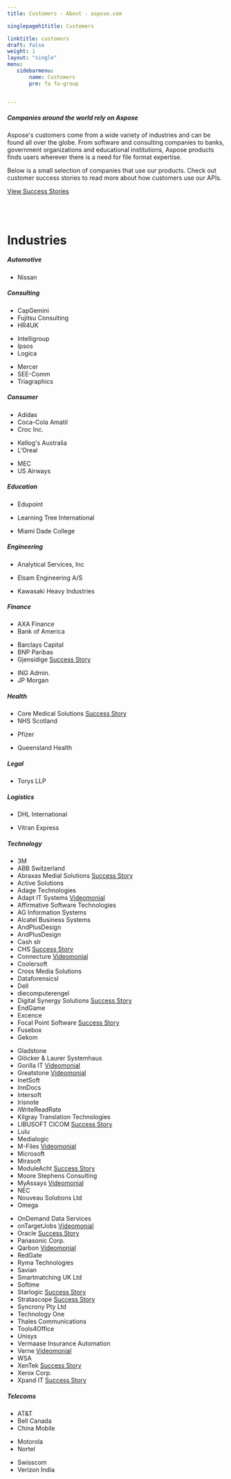 ```yaml
---
title: Customers - About - aspose.com

singlepageh1title: Customers

linktitle: customers
draft: false
weight: 1
layout: "single"
menu:
   sidebarmenu: 
       name: Customers
       pre: fa fa-group


---
```


<div><h5>Companies around the world rely on Aspose</h5>

Aspose's customers come from a wide variety of industries and can be found all over the globe. From software and consulting companies to banks, government organizations and educational institutions, Aspose products finds users wherever there is a need for file format expertise.

Below is a small selection of companies that use our products. Check out customer success stories to read more about how customers use our APIs.

<p><a class="btn btn-primary" href="/customers/success-stories">View Success Stories</a></p>
</div>
<div class="box1"><br><a href="/customers#products"><br></a>
<h1 id="industries">Industries</h1>
</div>
<div class="box1">
<h5>Automotive</h5>
<ul class="content"><li>Nissan</li>
</ul></div>
<div class="box1">
<h5>Consulting</h5>
<div class="row">
<div class="col-md-4">
<ul class="content"><li>CapGemini</li>
<li>Fujitsu Consulting</li>
<li><span class="customerName">HR4UK</span></li>
</ul></div>
<div class="col-md-4">
<ul class="content"><li>Intelligroup</li>
<li><span class="customerName">Ipsos</span></li>
<li>Logica</li>
</ul></div>
<div class="col-md-4">
<ul class="content"><li>Mercer</li>
<li><span class="customerName">SEE-Comm</span></li>
<li>Triagraphics</li>
</ul></div>
</div>
</div>
<div class="box1">
<h5>Consumer</h5>
<div class="row">
<div class="col-md-4">
<ul class="content"><li>Adidas</li>
<li>Coca-Cola Amatil</li>
<li>Croc Inc.</li>
</ul></div>
<div class="col-md-4">
<ul class="content"><li>Kellog's Australia</li>
<li>L'Oreal</li>
</ul></div>
<div class="col-md-4">
<ul class="content"><li><span class="customerName">MEC</span></li>
<li>US Airways</li>
</ul></div>
</div>
</div>
<div class="box1">
<h5>Education</h5>
<div class="row">
<div class="col-md-4">
<ul class="content"><li><span class="customerName">Edupoint</span></li>
</ul></div>
<div class="col-md-4">
<ul class="content"><li>Learning Tree International</li>
</ul></div>
<div class="col-md-4">
<ul class="content"><li><span class="customerName">Miami Dade College</span></li>
</ul></div>
</div>
</div>
<div class="box1">
<h5>Engineering</h5>
<div class="row">
<div class="col-md-4">
<ul class="content"><li><span class="customerName">Analytical Services, Inc</span></li>
</ul></div>
<div class="col-md-4">
<ul class="content"><li><span class="customerName">Elsam Engineering A/S</span></li>
</ul></div>
<div class="col-md-4">
<ul class="content"><li>Kawasaki Heavy Industries</li>
</ul></div>
</div>
</div>
<div class="box1">
<h5>Finance</h5>
<div class="row">
<div class="col-md-4">
<ul class="content"><li>AXA Finance</li>
<li>Bank of America</li>
</ul></div>
<div class="col-md-4">
<ul class="content"><li>Barclays Capital</li>
<li>BNP Paribas</li>
<li><span class="customerName">Gjensidige </span><span class="customerMoreLinks"><a href="https://downloads.aspose.com/corporate/case-studies/aspose.cells/using-aspose.cells-to-write-data-from-sas-to-excel/" rel="alternate" shape="rect">Success Story</a></span></li>
</ul></div>
<div class="col-md-4">
<ul class="content"><li>ING Admin.</li>
<li>JP Morgan</li>
</ul></div>
</div>
</div>
<div class="box1">
<h5>Health</h5>
<div class="row">
<div class="col-md-4">
<ul class="content"><li><span class="customerName">Core Medical Solutions </span><span class="customerMoreLinks"><a href="https://downloads.aspose.com/corporate/case-studies/aspose.barcode/core-medical-solutions-aspose.barcode-for-.net-competitive-upgrade-casestudy/" rel="alternate" shape="rect">Success Story</a></span></li>
<li>NHS Scotland</li>
</ul></div>
<div class="col-md-4">
<ul class="content"><li>Pfizer</li>
</ul></div>
<div class="col-md-4">
<ul class="content"><li>Queensland Health</li>
</ul></div>
</div>
</div>
<div class="box1">
<h5>Legal</h5>
<div class="row">
<ul class="content"><li><span class="customerName">Torys LLP</span></li>
</ul></div>
</div>
<div class="box1">
<h5>Logistics</h5>
<div class="row">
<div class="col-md-4">
<ul class="content"><li>DHL International</li>
</ul></div>
<div class="col-md-4">
<ul class="content"><li><span class="customerName">Vitran Express</span></li>
</ul></div>
</div>
</div>
<div class="box1">
<h5>Technology</h5>
<div class="row">
<div class="col-md-4">
<ul class="content"><li>3M</li>
<li>ABB Switzerland</li>
<li><span class="customerName">Abraxas Medial Solutions </span><span class="customerMoreLinks"><a href="https://downloads.aspose.com/corporate/case-studies/aspose.pdf/abraxas-medical-solutions-use-aspose.pdf-for-.net-create-pdfs-dynamically-for-a-fax-application/" rel="alternate" shape="rect">Success Story</a></span></li>
<li><span class="customerName">Active Solutions </span></li>
<li>Adage Technologies</li>
<li><span class="customerName">Adapt IT Systems </span><span class="customerMoreLinks"><a href="https://www.youtube.com/watch?v=XwFE83zuStQ&feature=share&list=PL0C6714B4049CF2E1" shape="rect">Videomonial</a></span></li>
<li><span class="customerName">Affirmative Software Technologies </span></li>
<li><span class="customerName">AG Information Systems </span></li>
<li>Alcatel Business Systems</li>
<li><span class="customerName">AndPlusDesign </span></li>
<li><span class="customerName">AndPlusDesign </span></li>
<li><span class="customerName">Cash slr</span></li>
<li><span class="customerName">CHS </span><span class="customerMoreLinks"><a href="https://downloads.aspose.com/corporate/case-studies/aspose.cells/chs-used-aspose.cells-for-java-to-add-import-and-export-functionality-their-product-range/" rel="alternate" shape="rect">Success Story</a></span></li>
<li><span class="customerName">Connecture </span><span class="customerMoreLinks"><a href="https://www.youtube.com/watch?v=3rP0EHcNHmk&feature=share&list=PL0C6714B4049CF2E1" shape="rect">Videomonial</a></span></li>
<li><span class="customerName">Coolersoft </span></li>
<li><span class="customerName">Cross Media Solutions</span></li>
<li><span class="customerName">Dataforensicsl</span></li>
<li>Dell</li>
<li>diecomputerengel</li>
<li><span class="customerName">Digital Synergy Solutions </span><span class="customerMoreLinks"><a href="https://downloads.aspose.com/corporate/case-studies/aspose.cells/digital-synergy-solutions-uses-aspose.cells-for-.net-in-a-configurable-excel-reader/" rel="alternate" shape="rect">Success Story</a></span></li>
<li><span class="customerName">EndGame </span></li>
<li><span class="customerName">Excence </span></li>
<li><span class="customerName">Focal Point Software </span><span class="customerMoreLinks"><a href="https://downloads.aspose.com/corporate/case-studies/aspose.pdf/focal-point-software-uses-aspose.pdf-for-.net-to-automate-pdf-document-processing/" rel="alternate" shape="rect">Success Story</a></span></li>
<li>Fusebox</li>
<li><span class="customerName">Gekom</span></li>
</ul></div>
<div class="col-md-4">
<ul class="content"><li>Gladstone</li>
<li><span class="customerName">Glöcker & Laurer Systemhaus</span></li>
<li><span class="customerName">Gorilla IT </span><span class="customerMoreLinks"><a href="https://www.youtube.com/watch?v=wRWuObi5N04&feature=share&list=PL0C6714B4049CF2E1" shape="rect">Videomonial</a></span></li>
<li><span class="customerName">Greatstone </span><span class="customerMoreLinks"><a href="https://www.youtube.com/watch?v=vKpYQkh8WeQ&feature=share&list=PL0C6714B4049CF2E1" shape="rect">Videomonial</a></span></li>
<li><span class="customerName">InetSoft </span></li>
<li><span class="customerName">InnDocs</span></li>
<li><span class="customerName">Intersoft </span></li>
<li><span class="customerName">Irisnote</span></li>
<li><span class="customerName">iWriteReadRate</span></li>
<li><span class="customerName">Kilgray Translation Technologies</span></li>
<li><span class="customerName">LIBUSOFT CICOM </span><span class="customerMoreLinks"><a href="https://downloads.aspose.com/corporate/case-studies/aspose.words/libusoft-cicom-uses-aspose.words-for-java-to-convert-wrod-documents-to-pdf/" rel="alternate" shape="rect">Success Story</a></span></li>
<li>Lulu</li>
<li><span class="customerName">Medialogic </span></li>
<li><span class="customerName">M-Files </span><span class="customerMoreLinks"><a href="https://www.youtube.com/watch?v=oVbl13Bye6M&feature=share&list=PL0C6714B4049CF2E1" shape="rect">Videomonial</a></span></li>
<li>Microsoft</li>
<li><span class="customerName">Mirasoft </span></li>
<li><span class="customerName">ModuleAcht </span><span class="customerMoreLinks"><a href="https://downloads.aspose.com/corporate/case-studies/aspose.words/moduleacht-use-aspose.words-for-.net-to-convert-docx-to-pdf/" rel="alternate" shape="rect">Success Story</a></span></li>
<li><span class="customerName">Moore Stephens Consulting</span></li>
<li><span class="customerName">MyAssays </span><span class="customerMoreLinks"><a href="https://www.youtube.com/watch?v=_pH-jd1xCd0&feature=share&list=PL0C6714B4049CF2E1" shape="rect">Videomonial</a></span></li>
<li>NEC</li>
<li><span class="customerName">Nouveau Solutions Ltd </span></li>
<li><span class="customerName">Omega </span></li>
</ul></div>
<div class="col-md-4">
<ul class="content"><li><span class="customerName">OnDemand Data Services</span></li>
<li><span class="customerName">onTargetJobs </span><span class="customerMoreLinks"><a href="https://www.youtube.com/watch?v=pYxwMZOuQNA&feature=share&list=PL0C6714B4049CF2E1" shape="rect">Videomonial</a></span></li>
<li><span class="customerName">Oracle </span><span class="customerMoreLinks"><a href="https://downloads.aspose.com/corporate/case-studies/aspose.slides/case-study-of-oracles-use-of-aspose.cells-and-aspose.slides-in-an-on-demand-reporting-system/" rel="alternate" shape="rect">Success Story</a></span></li>
<li>Panasonic Corp.</li>
<li><span class="customerName">Qarbon </span><span class="customerMoreLinks"><a href="https://www.youtube.com/watch?v=WOw-ILndEWM&feature=share&list=PL0C6714B4049CF2E1" shape="rect">Videomonial</a></span></li>
<li><span class="customerName">RedGate</span></li>
<li>Ryma Technologies</li>
<li><span class="customerName">Savian </span></li>
<li><span class="customerName">Smartmatching UK Ltd</span></li>
<li>Softime</li>
<li><span class="customerName">Starlogic </span><span class="customerMoreLinks"><a href="https://downloads.aspose.com/corporate/case-studies/aspose.pdf/starlogic-uses-aspose.pdf-for-.net-to-give-their-users-an-integrated-user-experience/" rel="alternate" shape="rect">Success Story</a></span></li>
<li><span class="customerName">Stratascope </span><span class="customerMoreLinks"><a href="https://www.aspose.com/community/files/66/corporate/case-studies/entry276889.aspx" rel="alternate" shape="rect">Success Story</a></span></li>
<li><span class="customerName">Syncrony Pty Ltd </span></li>
<li>Technology One</li>
<li>Thales Communications</li>
<li><span class="customerName">Tools4Office</span></li>
<li>Unisys</li>
<li><span class="customerName">Vermaase Insurance Automation </span></li>
<li><span class="customerName">Verne </span><span class="customerMoreLinks"><a href="https://www.youtube.com/watch?v=y38Nv82a73c&feature=share&list=PL0C6714B4049CF2E1" shape="rect">Videomonial</a></span></li>
<li><span class="customerName">WSA</span></li>
<li><span class="customerName">XenTek </span><span class="customerMoreLinks"><a href="https://downloads.aspose.com/corporate/case-studies/aspose.tasks/xentek-uses-aspose.tasks-for-.net-to-import-and-export-microsoft-excel-files/" rel="alternate" shape="rect">Success Story</a></span></li>
<li>Xerox Corp.</li>
<li><span class="customerName">Xpand IT </span><span class="customerMoreLinks"><a href="https://downloads.aspose.com/corporate/case-studies/aspose.cells/xpand-it-used-aspose.cells-to-create-value-for-xporter-add-on-for-jira/" rel="alternate" shape="rect">Success Story</a></span></li>
</ul></div>
</div>
</div>
<div class="box1">
<h5>Telecoms</h5>
<div class="row">
<div class="col-md-4">
<ul class="content"><li>AT&T</li>
<li>Bell Canada</li>
<li>China Mobile</li>
</ul></div>
<div class="col-md-4">
<ul class="content"><li>Motorola</li>
<li>Nortel</li>
</ul></div>
<div class="col-md-4">
<ul class="content"><li>Swisscom</li>
<li>Verizon India</li>
</ul></div>
</div>
</div>